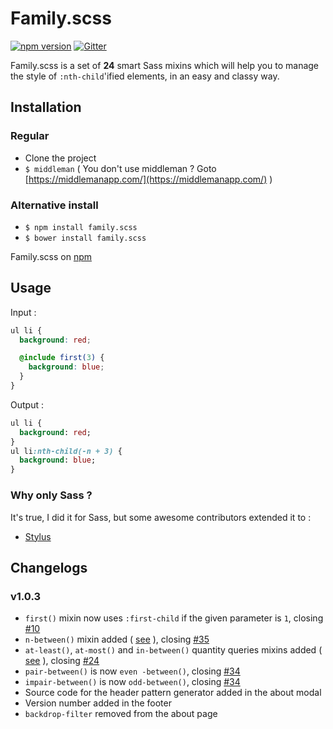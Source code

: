 # Family.scss
[![npm version](https://badge.fury.io/js/family.scss.svg)](https://badge.fury.io/js/family.scss)
[![Gitter](https://badges.gitter.im/LukyVj/family.scss.svg)](https://gitter.im/LukyVj/family.scss?utm_source=badge&utm_medium=badge&utm_campaign=pr-badge)

Family.scss is a set of **24** smart Sass mixins which will help you to manage the style of `:nth-child`'ified elements, in an easy and classy way.


## Installation

### Regular
- Clone the project
- `$ middleman` ( You don't use middleman ? Goto [https://middlemanapp.com/](https://middlemanapp.com/) )

### Alternative install
- `$ npm install family.scss`
- `$ bower install family.scss`

Family.scss on [npm](https://www.npmjs.com/package/family.scss)

## Usage
Input :
```scss
ul li {
  background: red;

  @include first(3) {
    background: blue;
  }
}
```

Output :
```sass
ul li {
  background: red;
}
ul li:nth-child(-n + 3) {
  background: blue;
}

```

### Why only Sass ?
It's true, I did it for Sass, but some awesome contributors extended it to :
- [Stylus](https://github.com/nusususuzu/family.styl)


## Changelogs

### v1.0.3

- `first()` mixin now uses `:first-child` if the given parameter is `1`, closing [#10](https://github.com/LukyVj/family.scss/issues/10)
- `n-between()` mixin added ( [see](#) ), closing [#35](https://github.com/LukyVj/family.scss/issues/35)
- `at-least()`, `at-most()` and `in-between()` quantity queries mixins added ( [see](#) ), closing [#24](https://github.com/LukyVj/family.scss/issues/24)
- `pair-between()` is now `even
-between()`, closing [#34](https://github.com/LukyVj/family.scss/issues/34)
- `impair-between()` is now `odd-between()`, closing [#34](https://github.com/LukyVj/family.scss/issues/34)
- Source code for the header pattern generator added in the about modal
- Version number added in the footer
- `backdrop-filter` removed from the about page